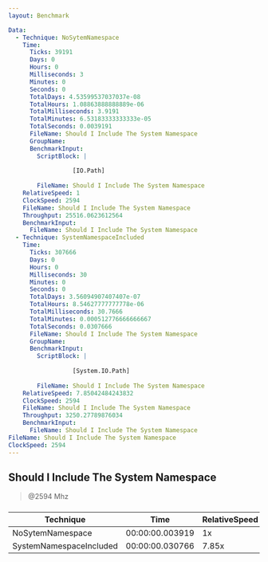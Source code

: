 ```yaml
---
layout: Benchmark

Data: 
  - Technique: NoSytemNamespace
    Time: 
      Ticks: 39191
      Days: 0
      Hours: 0
      Milliseconds: 3
      Minutes: 0
      Seconds: 0
      TotalDays: 4.53599537037037e-08
      TotalHours: 1.08863888888889e-06
      TotalMilliseconds: 3.9191
      TotalMinutes: 6.53183333333333e-05
      TotalSeconds: 0.0039191
      FileName: Should I Include The System Namespace
      GroupName: 
      BenchmarkInput: 
        ScriptBlock: |
          
                  [IO.Path]
              
        FileName: Should I Include The System Namespace
    RelativeSpeed: 1
    ClockSpeed: 2594
    FileName: Should I Include The System Namespace
    Throughput: 25516.0623612564
    BenchmarkInput: 
      FileName: Should I Include The System Namespace
  - Technique: SystemNamespaceIncluded
    Time: 
      Ticks: 307666
      Days: 0
      Hours: 0
      Milliseconds: 30
      Minutes: 0
      Seconds: 0
      TotalDays: 3.56094907407407e-07
      TotalHours: 8.54627777777778e-06
      TotalMilliseconds: 30.7666
      TotalMinutes: 0.000512776666666667
      TotalSeconds: 0.0307666
      FileName: Should I Include The System Namespace
      GroupName: 
      BenchmarkInput: 
        ScriptBlock: |
          
                  [System.IO.Path]
              
        FileName: Should I Include The System Namespace
    RelativeSpeed: 7.85042484243832
    ClockSpeed: 2594
    FileName: Should I Include The System Namespace
    Throughput: 3250.27789876034
    BenchmarkInput: 
      FileName: Should I Include The System Namespace
FileName: Should I Include The System Namespace
ClockSpeed: 2594
---
```

Should I Include The System Namespace
-------------------------------------
> @2594 Mhz


### 


|Technique              |Time           |RelativeSpeed|Throughput|
|-----------------------|---------------|-------------|----------|
|NoSytemNamespace       |00:00:00.003919|1x           |25516.06/s|
|SystemNamespaceIncluded|00:00:00.030766|7.85x        |3250.28/s |
